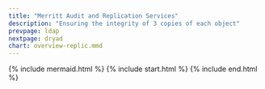 ```yaml
---
title: "Merritt Audit and Replication Services"
description: "Ensuring the integrity of 3 copies of each object"
prevpage: ldap
nextpage: dryad
chart: overview-replic.mmd
---
```


{% include mermaid.html %}
{% include start.html %}
{% include end.html %}

